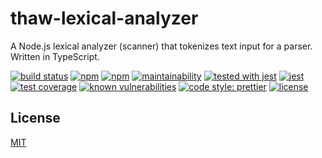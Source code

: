 # thaw-lexical-analyzer
A Node.js lexical analyzer (scanner) that tokenizes text input for a parser. Written in TypeScript.

[![build status](https://secure.travis-ci.org/tom-weatherhead/thaw-lexical-analyzer.svg)](https://travis-ci.org/tom-weatherhead/thaw-lexical-analyzer)
[![npm](https://img.shields.io/npm/v/thaw-lexical-analyzer.svg)](https://www.npmjs.com/package/thaw-lexical-analyzer)
[![npm](https://img.shields.io/npm/dt/thaw-lexical-analyzer.svg)](https://www.npmjs.com/package/thaw-lexical-analyzer)
[![maintainability](https://api.codeclimate.com/v1/badges/0123456789abcdef0123/maintainability)](https://codeclimate.com/github/tom-weatherhead/thaw-lexical-analyzer/maintainability)
[![tested with jest](https://img.shields.io/badge/tested_with-jest-99424f.svg)](https://github.com/facebook/jest)
[![jest](https://jestjs.io/img/jest-badge.svg)](https://github.com/facebook/jest)
[![test coverage](https://api.codeclimate.com/v1/badges/0123456789abcdef0123/test_coverage)](https://codeclimate.com/github/tom-weatherhead/thaw-lexical-analyzer/test_coverage)
[![known vulnerabilities](https://snyk.io/test/github/tom-weatherhead/thaw-lexical-analyzer/badge.svg?targetFile=package.json&package-lock.json)](https://snyk.io/test/github/tom-weatherhead/thaw-lexical-analyzer?targetFile=package.json&package-lock.json)
[![code style: prettier](https://img.shields.io/badge/code_style-prettier-ff69b4.svg?style=flat-square)](https://github.com/prettier/prettier)
[![license](https://img.shields.io/github/license/mashape/apistatus.svg)](https://github.com/tom-weatherhead/thaw-lexical-analyzer/blob/master/LICENSE)

## License
[MIT](https://choosealicense.com/licenses/mit/)
